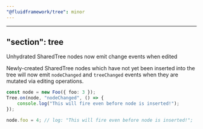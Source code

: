 ```yaml
---
"@fluidframework/tree": minor
---
```

---
"section": tree
---

Unhydrated SharedTree nodes now emit change events when edited

Newly-created SharedTree nodes which have not yet been inserted into the tree will now emit `nodeChanged` and `treeChanged` events when they are mutated via editing operations.

```ts
const node = new Foo({ foo: 3 });
Tree.on(node, "nodeChanged", () => {
	console.log("This will fire even before node is inserted!");
});

node.foo = 4; // log: "This will fire even before node is inserted!";
```
